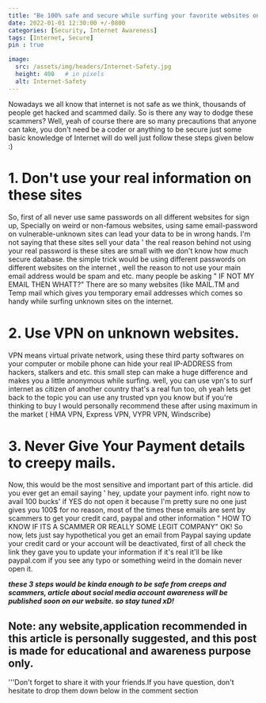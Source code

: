 ```yaml
---
title: "Be 100% safe and secure while surfing your favorite websites on the internet"
date: 2022-01-01 12:30:00 +/-0800
categories: [Security, Internet Awareness]
tags: [Internet, Secure]
pin : true

image:
  src: /assets/img/headers/Internet-Safety.jpg
  height: 400   # in pixels
  alt: Internet-Safety
---
```


Nowadays we all know that internet is not safe as we think, thousands of people get hacked and scammed daily.
So is there any way to dodge these scammers?
Well, yeah of course there are so many precautions that anyone can take, you don't need be a coder or anything to be secure just some basic knowledge of Internet will do well just follow these steps given below :)

# 1. Don't use your real information on these sites

So, first of all never use same passwords on all different websites for sign up, Specially on weird or non-famous websites, using same email-password on vulnerable-unknown sites can lead your data to be in wrong hands. I'm not saying that these sites sell your data ' the real reason behind not using your real password is these sites are small with we don't know how much secure database. the simple trick would be using different passwords on different websites on the internet , well the reason to not use your main email address would be spam and etc. many people be asking " IF NOT MY EMAIL THEN WHATT?" 
There are so many websites (like MAIL.TM and Temp mail which gives you temporary email addresses which comes so handy while surfing unknown sites on the internet.

# 2. Use VPN on unknown websites.
VPN means virtual private network, using these third party softwares on your computer or mobile phone can hide your real IP-ADDRESS from hackers, stalkers and etc. this small step can make a huge difference and makes you a little anonymous while surfing. well, you can use vpn's to surf internet as citizen of another country that's a real fun too, oh yeah lets get back to the topic you can use any trusted vpn you know but if you're thinking to buy I would personally recommend these after using maximum in the market ( HMA VPN, Express VPN, VYPR VPN, Windscribe) 

# 3. Never Give Your Payment details to creepy mails.
Now, this would be the most sensitive and important part of this article. did you ever get an email saying ' hey, update your payment info. right now to avail 100 bucks' if YES do not open it because I'm pretty sure no one just gives you 100$ for no reason, most of the times these emails are sent by scammers to get your credit card, paypal and other information " HOW TO KNOW IF ITS A SCAMMER OR REALLY SOME LEGIT COMPANY" 
OK! So now, lets just say hypothetical you get an email from Paypal saying update your credit card or your account will be deactivated, first of all check the link they gave you to update your information if it's real it'll be like paypal.com if you see any typo or something weird in the domain never open it.   

***these 3 steps would be kinda enough to be safe from creeps and scammers, article about social media account awareness will be published soon on our website. so stay tuned xD!***    


## Note: any website,application recommended in this article is personally suggested, and this post is made for educational and awareness purpose only.

'''Don't forget to share it with your friends.If you have question, don't hesitate to drop them down below in the comment section